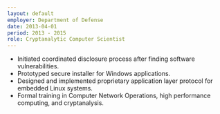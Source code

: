 ```yaml
---
layout: default
employer: Department of Defense
date: 2013-04-01
period: 2013 - 2015
role: Cryptanalytic Computer Scientist
---
```

- Initiated coordinated disclosure process after finding software vulnerabilities.
- Prototyped secure installer for Windows applications.
- Designed and implemented proprietary application layer protocol for embedded Linux systems.
- Formal training in Computer Network Operations, high performance computing, and cryptanalysis.


